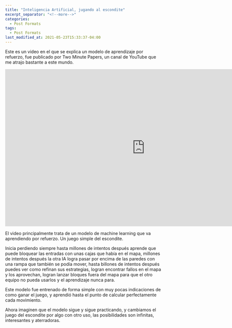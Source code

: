 ```yaml
---
title: "Inteligencia Artificial, jugando al escondite"
excerpt_separator: "<!--more-->"
categories:
  - Post Formats
tags:
  - Post Formats
last_modified_at: 2021-05-23T15:33:37-04:00
---
```


Este es un video en el que se explica un modelo de aprendizaje por refuerzo, fue publicado por Two Minute Papers, un canal de YouTube que me atrajo bastante a este mundo.

<div class="embed-responsive embed-responsive-16by9">
  <iframe width="900" height="506" src="https://www.youtube.com/embed/Lu56xVlZ40M" title="YouTube video player" frameborder="0" allow="accelerometer; autoplay; clipboard-write; encrypted-media; gyroscope; picture-in-picture" allowfullscreen></iframe>
</div>

<!--more-->

El video principalmente trata de un modelo de machine learning que va aprendiendo por refuerzo. Un juego simple del escondite.

Inicia perdiendo siempre hasta millones de intentos después aprende que puede bloquear las entradas con unas cajas que había en el mapa, millones de intentos después la otra IA logra pasar por encima de las paredes con una rampa que también se podía mover, hasta billones de intentos después puedes ver como refinan sus estrategias, logran encontrar fallos en el mapa y los aprovechan, logran lanzar bloques fuera del mapa para que el otro equipo no pueda usarlos y el aprendizaje nunca para. 

Este modelo fue entrenado de forma simple con muy pocas indicaciones de como ganar el juego, y aprendió hasta el punto de calcular perfectamente cada movimiento.

Ahora imaginen que el modelo sigue y sigue practicando, y cambiamos el juego del escondite por algo con otro uso, las posibilidades son infinitas, interesantes y aterradoras.